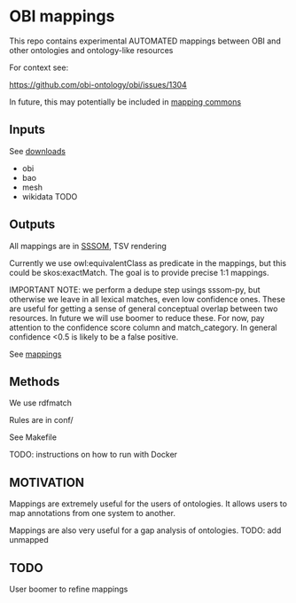 # OBI mappings

This repo contains experimental AUTOMATED mappings between OBI and other ontologies and ontology-like resources

For context see:

https://github.com/obi-ontology/obi/issues/1304

In future, this may potentially be included in [mapping commons](https://github.com/mapping-commons)

## Inputs

See [downloads](downloads)

 * obi
 * bao
 * mesh
 * wikidata TODO

## Outputs

All mappings are in [SSSOM](https://github.com/mapping-commons/SSSOM), TSV rendering

Currently we use owl:equivalentClass as predicate in the mappings, but this could be skos:exactMatch. The goal is to provide precise 1:1 mappings.

IMPORTANT NOTE: we perform a dedupe step usings sssom-py, but
otherwise we leave in all lexical matches, even low confidence
ones. These are useful for getting a sense of general conceptual
overlap between two resources. In future we will use boomer to reduce
these. For now, pay attention to the confidence score column and
match_category. In general confidence <0.5 is likely to be a false
positive.

See [mappings](mappings)

## Methods

We use rdfmatch

Rules are in conf/

See Makefile

TODO: instructions on how to run with Docker

## MOTIVATION

Mappings are extremely useful for the users of ontologies. It allows users to map annotations from one system to another.

Mappings are also very useful for a gap analysis of ontologies. TODO: add unmapped

## TODO

User boomer to refine mappings
